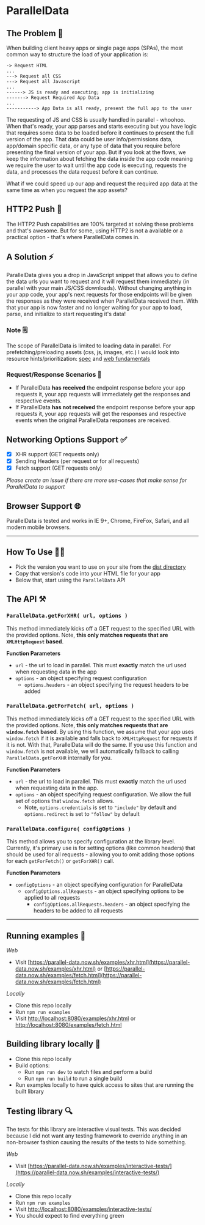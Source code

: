 # ParallelData

## The Problem 🐌
When building client heavy apps or single page apps (SPAs), the most common way to structure the load of your application is:

```
-> Request HTML
...
---> Request all CSS
---> Request all Javascript
...
------> JS is ready and executing; app is initializing
-------> Request Required App Data
...
-----------> App Data is all ready, present the full app to the user
```

The requesting of JS and CSS is usually handled in parallel - whoohoo. When that's ready, your app parses and starts executing but you have logic that requires some data to be loaded before it continues to present the full version of the app. That data could be user info/permissions data, app/domain specific data, or any type of data that you require before presenting the final version of your app. But if you look at the flows, we keep the information about fetching the data inside the app code meaning we require the user to wait until the app code is executing, requests the data, and processes the data request before it can continue.

What if we could speed up our app and request the required app data at the same time as when you request the app assets?

## HTTP2 Push 🌟
The HTTP2 Push capabilities are 100% targeted at solving these problems and that's awesome. But for some, using HTTP2 is not a available or a practical option - that's where ParallelData comes in.

## A Solution ⚡️
ParallelData gives you a drop in JavaScript snippet that allows you to define the data urls you want to request and it will request them immediately (in parallel with your main JS/CSS downloads). Without changing anything in your app code, your app's next requests for those endpoints will be given the responses as they were received when ParallelData received them. With that your app is now faster and no longer waiting for your app to load, parse, and initialize to start requesting it's data!

### Note 🗒
The scope of ParallelData is limited to loading data in parallel. For prefetching/preloading assets (css, js, images, etc.) I would look into resource hints/prioritization: [spec](https://www.w3.org/TR/resource-hints/) and [web fundamentals](https://developers.google.com/web/fundamentals/performance/resource-prioritization)

### Request/Response Scenarios 🔄

- If ParallelData **has received** the endpoint response before your app requests it, your app requests will immediately get the responses and respective events.
- If ParallelData **has not received** the endpoint response before your app requests it, your app requests will get the responses and respective events when the original ParallelData responses are received.

## Networking Options Support ✅
- [x] XHR support (GET requests only)
- [x] Sending Headers (per request or for all requests)
- [x] Fetch support (GET requests only)

_Please create an issue if there are more use-cases that make sense for ParallelData to support_

## Browser Support 🌐

ParallelData is tested and works in IE 9+, Chrome, FireFox, Safari, and all modern mobile browsers.


---------

## How To Use 👍🏻

- Pick the version you want to use on your site from the [dist directory](/dist/)
- Copy that version's code into your HTML file for your app
- Below that, start using the `ParallelData` API



## The API ⚒

### `ParallelData.getForXHR( url, options )`
This method immediately kicks off a GET request to the specified URL with the provided options. Note, **this only matches requests that are `XMLHttpRequest` based**.

**Function Parameters**
- `url` - the url to load in parallel. This must **exactly** match the url used when requesting data in the app
- `options` - an object specifying request configuration
  - `options.headers` - an object specifying the request headers to be added


### `ParallelData.getForFetch( url, options )`
This method immediately kicks off a GET request to the specified URL with the provided options. Note, **this only matches requests that are `window.fetch` based**. By using this function, we assume that your app uses `window.fetch` if it is available and falls back to `XMLHttpRequest` for requests if it is not. With that, ParallelData will do the same. If you use this function and `window.fetch` is not available, we will automatically fallback to calling `ParallelData.getForXHR` internally for you.

**Function Parameters**
- `url` - the url to load in parallel. This must **exactly** match the url used when requesting data in the app.
- `options` - an object specifying request configuration. We allow the full set of options that `window.fetch` allows.
  - Note, `options.credentials` is set to `"include"` by default and `options.redirect` is set to `"follow"` by default


### `ParallelData.configure( configOptions )`
This method allows you to specify configuration at the library level. Currently, it's primary use is for setting options (like common headers) that should be used for all requests - allowing you to omit adding those options for each `getForFetch()` or `getForXHR()` call.

**Function Parameters**
- `configOptions` - an object specifying configuration for ParallelData
  - `configOptions.allRequests` - an object specifying options to be applied to all requests
    - `configOptions.allRequests.headers` - an object specifying the headers to be added to all requests

-------

## Running examples 🏃

*Web*
- Visit [https://parallel-data.now.sh/examples/xhr.html](https://parallel-data.now.sh/examples/xhr.html) or [https://parallel-data.now.sh/examples/fetch.html](https://parallel-data.now.sh/examples/fetch.html)

*Locally*
- Clone this repo locally
- Run `npm run examples`
- Visit [http://localhost:8080/examples/xhr.html](http://localhost:8080/examples/xhr.html) or [http://localhost:8080/examples/fetch.html](http://localhost:8080/examples/fetch.html)

## Building library locally 🔨
- Clone this repo locally
- Build options:
  - Run `npm run dev` to watch files and perform a build
  - Run `npm run build` to run a single build
- Run examples locally to have quick access to sites that are running the built library

## Testing library 🔍
The tests for this library are interactive visual tests. This was decided because I did not want any testing framework to override anything in an non-browser fashion causing the results of the tests to hide something.

*Web*
- Visit [https://parallel-data.now.sh/examples/interactive-tests/](https://parallel-data.now.sh/examples/interactive-tests/)

*Locally*
- Clone this repo locally
- Run `npm run examples`
- Visit [http://localhost:8080/examples/interactive-tests/](http://localhost:8080/examples/interactive-tests/)
- You should expect to find everything green
